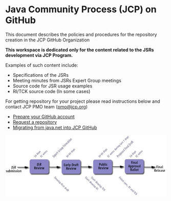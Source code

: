 # Java Community Process (JCP) on GitHub

This document describes the policies and procedures for the repository creation in the JCP GitHub Organization

__This workspace is dedicated only for the content related to the JSRs development via JCP Program.__

Examples of such content include:

* Specifications of the JSRs
* Meeting minutes from JSRs Expert Group meetings
* Source code for JSR usage examples
* RI/TCK source code (In some cases)

For getting repository for your project please read instructions below and contact JCP PMO team (pmo@jcp.org)

* [Prepare your GitHub account](docs/GitHub_Account.md)
* [Request a repository](docs/Request_Repo.md)
* [Migrating from java.net into JCP GitHub](docs/Transfer_from_java.net.md)

![Java Community Process](./img/JSR-lifecycle.jpg)
